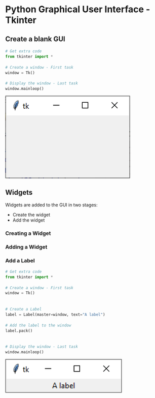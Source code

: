 # Python Graphical User Interface - Tkinter


## Create a blank GUI

``` python
# Get extra code
from tkinter import *

# Create a window - First task
window = Tk()

# Display the window - Last task
window.mainloop()
```

![Blank GUI](assets/window.png "Blank GUI")


## Widgets

Widgets are added to the GUI in two stages:

* Create the widget
* Add the widget

### Creating a Widget



### Adding a Widget



### Add a Label

``` python
# Get extra code
from tkinter import *

# Create a window - First task
window = Tk()


# Create a Label
label = Label(master=window, text="A label")

# Add the label to the window
label.pack()


# Display the window - Last task
window.mainloop()
```

![Label](assets/label.png "Label")
